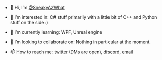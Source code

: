 - 👋 Hi, I’m [@SneakyAzWhat](https://twitter.com/SneakyAzWhat)

- 👀 I’m interested in: C# stuff primarily with a little bit of C++ and Python stuff on the side :)

- 🌱 I’m currently learning: WPF, Unreal engine

- 💞️ I’m looking to collaborate on: Nothing in particular at the moment.

- 📫 How to reach me: [twitter](https://twitter.com/SneakyAzWhat) (DMs are open), [discord](https://discord.gg/YjP2Js7W8K), [email](mailto:sneakyazwhat@gmail.com)
